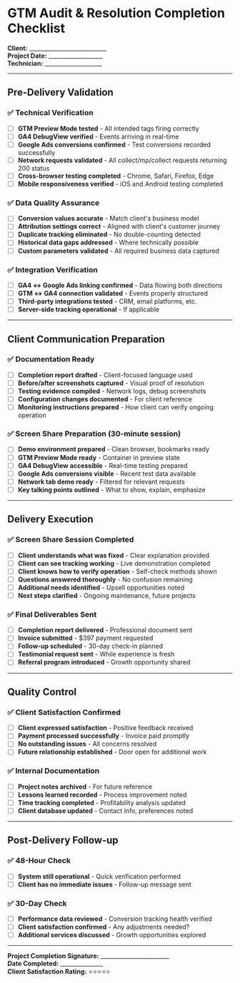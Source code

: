 # GTM Audit & Resolution Completion Checklist

**Client:** ___________________________  
**Project Date:** ___________________  
**Technician:** ____________________

---

## Pre-Delivery Validation

### ✅ Technical Verification
- [ ] **GTM Preview Mode tested** - All intended tags firing correctly
- [ ] **GA4 DebugView verified** - Events arriving in real-time
- [ ] **Google Ads conversions confirmed** - Test conversions recorded successfully
- [ ] **Network requests validated** - All collect/mp/collect requests returning 200 status
- [ ] **Cross-browser testing completed** - Chrome, Safari, Firefox, Edge
- [ ] **Mobile responsiveness verified** - iOS and Android testing completed

### ✅ Data Quality Assurance
- [ ] **Conversion values accurate** - Match client's business model
- [ ] **Attribution settings correct** - Aligned with client's customer journey
- [ ] **Duplicate tracking eliminated** - No double-counting detected
- [ ] **Historical data gaps addressed** - Where technically possible
- [ ] **Custom parameters validated** - All required business data captured

### ✅ Integration Verification
- [ ] **GA4 ↔ Google Ads linking confirmed** - Data flowing both directions
- [ ] **GTM ↔ GA4 connection validated** - Events properly structured
- [ ] **Third-party integrations tested** - CRM, email platforms, etc.
- [ ] **Server-side tracking operational** - If applicable

---

## Client Communication Preparation

### ✅ Documentation Ready
- [ ] **Completion report drafted** - Client-focused language used
- [ ] **Before/after screenshots captured** - Visual proof of resolution
- [ ] **Testing evidence compiled** - Network logs, debug screenshots
- [ ] **Configuration changes documented** - For client reference
- [ ] **Monitoring instructions prepared** - How client can verify ongoing operation

### ✅ Screen Share Preparation (30-minute session)
- [ ] **Demo environment prepared** - Clean browser, bookmarks ready
- [ ] **GTM Preview Mode ready** - Container in preview state
- [ ] **GA4 DebugView accessible** - Real-time testing prepared
- [ ] **Google Ads conversions visible** - Recent test data available
- [ ] **Network tab demo ready** - Filtered for relevant requests
- [ ] **Key talking points outlined** - What to show, explain, emphasize

---

## Delivery Execution

### ✅ Screen Share Session Completed
- [ ] **Client understands what was fixed** - Clear explanation provided
- [ ] **Client can see tracking working** - Live demonstration completed
- [ ] **Client knows how to verify operation** - Self-check methods shown
- [ ] **Questions answered thoroughly** - No confusion remaining
- [ ] **Additional needs identified** - Upsell opportunities noted
- [ ] **Next steps clarified** - Ongoing maintenance, future projects

### ✅ Final Deliverables Sent
- [ ] **Completion report delivered** - Professional document sent
- [ ] **Invoice submitted** - $397 payment requested
- [ ] **Follow-up scheduled** - 30-day check-in planned
- [ ] **Testimonial request sent** - While experience is fresh
- [ ] **Referral program introduced** - Growth opportunity shared

---

## Quality Control

### ✅ Client Satisfaction Confirmed
- [ ] **Client expressed satisfaction** - Positive feedback received
- [ ] **Payment processed successfully** - Invoice paid promptly
- [ ] **No outstanding issues** - All concerns resolved
- [ ] **Future relationship established** - Door open for additional work

### ✅ Internal Documentation
- [ ] **Project notes archived** - For future reference
- [ ] **Lessons learned recorded** - Process improvement noted
- [ ] **Time tracking completed** - Profitability analysis updated
- [ ] **Client database updated** - Contact info, preferences noted

---

## Post-Delivery Follow-up

### ✅ 48-Hour Check
- [ ] **System still operational** - Quick verification performed
- [ ] **Client has no immediate issues** - Follow-up message sent

### ✅ 30-Day Check
- [ ] **Performance data reviewed** - Conversion tracking health verified
- [ ] **Client satisfaction confirmed** - Any adjustments needed?
- [ ] **Additional services discussed** - Growth opportunities explored

---

**Project Completion Signature:** ________________________  
**Date Completed:** _______________  
**Client Satisfaction Rating:** ⭐⭐⭐⭐⭐